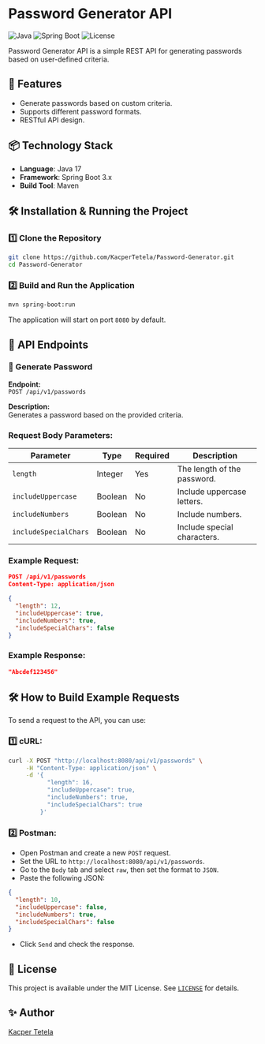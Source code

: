 # Password Generator API

![Java](https://img.shields.io/badge/Java-17-blue)
![Spring Boot](https://img.shields.io/badge/Spring%20Boot-3.0-green)
![License](https://img.shields.io/github/license/KacperTetela/Password-Generator)

Password Generator API is a simple REST API for generating passwords based on user-defined criteria.

## 🚀 Features

- Generate passwords based on custom criteria.
- Supports different password formats.
- RESTful API design.

## 📦 Technology Stack

- **Language**: Java 17
- **Framework**: Spring Boot 3.x
- **Build Tool**: Maven

## 🛠 Installation & Running the Project

### 1️⃣ Clone the Repository

```sh
git clone https://github.com/KacperTetela/Password-Generator.git
cd Password-Generator
```

### 2️⃣ Build and Run the Application

```sh
mvn spring-boot:run
```

The application will start on port `8080` by default.

## 📡 API Endpoints

### 🔹 Generate Password

**Endpoint:**\
`POST /api/v1/passwords`

**Description:**\
Generates a password based on the provided criteria.

### Request Body Parameters:

| Parameter             | Type    | Required | Description                 |
| --------------------- | ------- | -------- | --------------------------- |
| `length`              | Integer | Yes      | The length of the password. |
| `includeUppercase`    | Boolean | No       | Include uppercase letters.  |
| `includeNumbers`      | Boolean | No       | Include numbers.            |
| `includeSpecialChars` | Boolean | No       | Include special characters. |

### Example Request:

```json
POST /api/v1/passwords
Content-Type: application/json

{
  "length": 12,
  "includeUppercase": true,
  "includeNumbers": true,
  "includeSpecialChars": false
}
```

### Example Response:

```json
"Abcdef123456"
```

## 🛠 How to Build Example Requests

To send a request to the API, you can use:

### 1️⃣ cURL:

```sh
curl -X POST "http://localhost:8080/api/v1/passwords" \
     -H "Content-Type: application/json" \
     -d '{
           "length": 16,
           "includeUppercase": true,
           "includeNumbers": true,
           "includeSpecialChars": true
         }'
```

### 2️⃣ Postman:

- Open Postman and create a new `POST` request.
- Set the URL to `http://localhost:8080/api/v1/passwords`.
- Go to the `Body` tab and select `raw`, then set the format to `JSON`.
- Paste the following JSON:

```json
{
  "length": 10,
  "includeUppercase": false,
  "includeNumbers": true,
  "includeSpecialChars": false
}
```

- Click `Send` and check the response.

## 📄 License

This project is available under the MIT License. See [`LICENSE`](LICENSE) for details.

## ✨ Author

[Kacper Tetela](https://github.com/KacperTetela)
